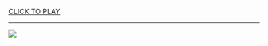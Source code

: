 
<a href="https://premium76.site?title=retro_bowl_unblocked_games&ref=13M">CLICK TO PLAY</a></h3>
<hr>

<a href="https://premium76.site?title=retro_bowl_unblocked_games&ref=13M"><img src="https://clearcache.store/games.png"></a>


